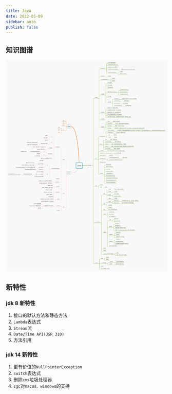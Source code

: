 ```yaml
---
title: Java
date: 2022-05-09
sidebar: auto
publish: false
---
```


## 知识图谱

![java](./img/java.jpg)

## 新特性

### jdk 8 新特性

1. 接口的默认方法和静态方法
2. `Lambda`表达式
3. `Stream`流
4. `Date/Time API(JSR 310)`
5. 方法引用

### jdk 14 新特性

1. 更有价值的`NullPointerException`
2. `switch`表达式
3. 删除`cms`垃圾处理器
4. `zgc`对`macos、windows`的支持